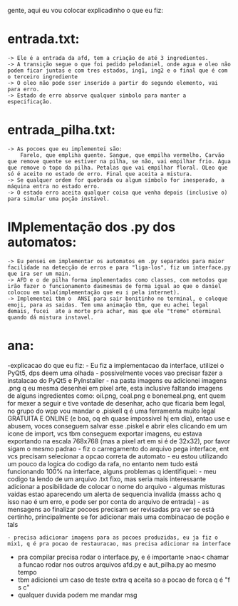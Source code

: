 gente, aqui eu vou colocar explicadinho o que eu fiz:
# entrada.txt:
    -> Ele é a entrada da afd, tem a criação de até 3 ingredientes.
    -> A transição segue o que foi pedido pelodaniel, onde agua e oleo não podem ficar juntas e com tres estados, ing1, ing2 e o final que é com o terceiro ingrediente
    -> O oleo não pode sser inserido a partir do segundo elemento, vai para erro.
    -> Estado de erro absorve qualquer simbolo para manter a especificação.
# entrada_pilha.txt:
    -> As pocoes que eu implementei são:
        Farelo, que empliha quente. Sangue, que empilha vermelho. Carvão que remove quente se estiver na pilha, se não, vai empilhar frio. Agua que remove o topo da pilha. Petalas que vai empilhar floral. OLeo que só é aceito no estado de erro. Final que aceita a mistura.
    -> Se qualquer ordem for quebrada ou algum símbolo for inesperado, a máquina entra no estado erro.
    -> O estado erro aceita qualquer coisa que venha depois (inclusive o) para simular uma poção instável.
# IMplementação dos .py dos automatos:
    -> Eu pensei em implementar os automatos em .py separados para maior facilidade na detecção de erros e para "liga-los", fiz um interface.py que ira ser um main.
    -> AFD e o de pilha forma implementados como classes, com metodos que irão fazer o funcionamento dasmesmas de forma igual ao que o daniel colocou em sala(implementação que eu i pela internet).
    -> Implementei tbm o  ANSI para sair bonitinho no terminal, e coloque emoji, para as saidas. Tem uma animação tbm, que eu achei legal demais, fucei  ate a morte pra achar, mas que ele "treme" oterminal quando dá mistura instavel.

# ana:
-explicacao do que eu fiz:
    - Eu fiz a implementacao da interface, utilizei o PyQt5, dps deem uma olhada
    - possivelmente voces vao precisar fazer a instalacao do PyQt5 e PyInstaller
    - na pasta imagens eu adicionei imagens .png q eu mesma desenhei em pixel arte, esta inclusive faltando imagens de alguns ingredientes como:  oil.png, coal.png e bonemeal.png, ent quem for mexer a seguir e tive vontade de desenhar, acho que ficaria bem legal, no grupo do wpp vou mandar o .piskell q é uma ferramenta muito legal GRATUITA E ONLINE  (e boa, oq eh quase impossivel hj em dia), entao use e abusem, voces conseguem salvar esse .piskel e abrir eles clicando em um icone de import, vcs tbm conseguem exportar imagens, eu estava exportando na escala 768x768 (mas a pixel art em si é de 32x32), por favor sigam o mesmo padrao
    - fiz o carregamento do arquivo pega interface, ent vcs precisam selecionar a opcao correta de automato
    - eu estou utilizando um pouco da logica do codigo da rafa, no entanto nem tudo está funcionando 100% na interface, alguns problemas q identifiquei:
    - meu codigo ta lendo de um arquivo .txt fixo, mas seria mais interessante adicionar a posibilidade de colocar o nome do arquivo
    - algumas misturas vaidas estao aparecendo um alerta de sequencia invalida (masss acho q isso nao é um erro, e pode ser por conta do arquivo de entrada)
    - as mensagens ao finalizar pocoes precisam ser revisadas pra ver se está certinho, principalmente se for adicionar mais uma combinacao de poção e tals

    - precisa adicionar imagens para as pocoes produzidas, eu ja fiz o mix1, q é pra pocao de restauracao, mas precisa adicionar na interface

- pra compilar precisa rodar o interface.py, e é importante >nao< chamar a funcao rodar nos outros arquivos afd.py e aut_pilha.py  ao mesmo tempo
- tbm adicionei um caso de teste extra q aceita so a pocao de forca q é "f s c"
- qualquer duvida podem me mandar msg


